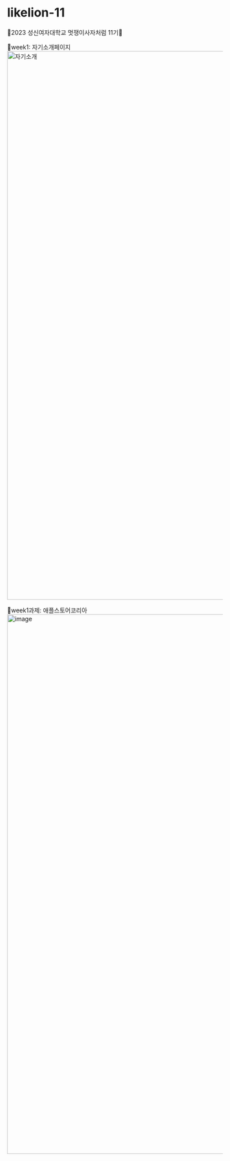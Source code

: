 # likelion-11
🦁2023 성신여자대학교 멋쟁이사자처럼 11기🦁

🔮week1: 자기소개페이지
<img width="1280" alt="자기소개" src="https://user-images.githubusercontent.com/108807044/230337229-a5e7e8a3-c3d7-4d7e-ae56-47c038a488b9.png">

🔮week1과제: 애플스토어코리아
<img width="1259" alt="image" src="https://user-images.githubusercontent.com/108807044/230337853-eeac450e-2bc2-4e45-9fa9-1a0216eeead7.png">
